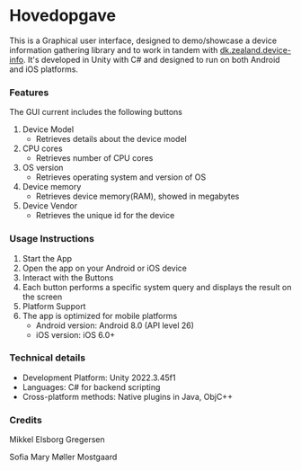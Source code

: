 # Hovedopgave
This is a Graphical user interface, designed to demo/showcase a device information gathering library and to work in tandem with [dk.zealand.device-info](https://github.com/Fuiakoi/dk.zealand.device-info.git). It's developed in Unity with C# and designed to run on both Android and iOS platforms.

### Features
The GUI current includes the following buttons

1. Device Model
    - Retrieves details about the device model
2. CPU cores
    - Retrieves number of CPU cores
3. OS version
    - Retrieves operating system and version of OS
4. Device memory
    - Retrieves device memory(RAM), showed in megabytes
5. Device Vendor
    - Retrieves the unique id for the device

### Usage Instructions
1. Start the App
2. Open the app on your Android or iOS device
3. Interact with the Buttons
4. Each button performs a specific system query and displays the result on the screen
5. Platform Support
6. The app is optimized for mobile platforms
    - Android version: Android 8.0 (API level 26)
    - iOS version: iOS 6.0+

### Technical details
- Development Platform: Unity 2022.3.45f1
- Languages: C# for backend scripting
- Cross-platform methods: Native plugins in Java, ObjC++

### Credits
Mikkel Elsborg Gregersen

Sofia Mary Møller Mostgaard
